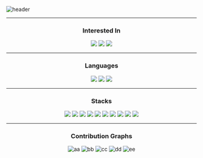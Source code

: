 ![header](https://capsule-render.vercel.app/api?type=rect&color=auto&height=80&section=header&text=Hello👋%20I'm%20Developer%20Seunggwan&fontSize=40)

---

<div align='center'>
    <h3>
        Interested In
    </h3>
    <img src="https://img.shields.io/badge/Data%20Engineering-000000?style=for-the-badge&logoColor=white">
    <img src="https://img.shields.io/badge/Backend%20Engineering-000000?style=for-the-badge&logoColor=white">
    <img src="https://img.shields.io/badge/Infra%20Engineering-000000?style=for-the-badge&logoColor=white">
</div>

---

<div align='center'>
    <h3>
        Languages
    </h3>
    <img src="https://img.shields.io/badge/Python-3776AB?style=flat-square&logo=python&logoColor=white"/>
    <img src="https://img.shields.io/badge/Javascript-F7DF1E?style=flat-square&logo=JavaScript&logoColor=white"/>
    <img src="https://img.shields.io/badge/SQL-003B57?style=flat-square&logo=SQLite&logoColor=white"/>
</div>

---

<div align='center'>
    <h3>
        Stacks
    </h3>
    <img src="https://img.shields.io/badge/AWS EC2-232F3E?style=flat-square&logo=Amazon AWS&logoColor=white"/>
    <img src="https://img.shields.io/badge/MySQL-4479A1?style=flat-square&logo=MySQL&logoColor=white"/>
    <img src="https://img.shields.io/badge/Git-F05032?style=flat-square&logo=Git&logoColor=white"/>
    <img src="https://img.shields.io/badge/Pytorch-EE4C2C?style=flat-square&logo=Pytorch&logoColor=white"/>
    <img src="https://img.shields.io/badge/Keras-D00000?style=flat-square&logo=Keras&logoColor=white"/>
    <img src="https://img.shields.io/badge/ScikitLearn-F7931E?style=flat-square&logo=scikit-learn&logoColor=white"/>
    <img src="https://img.shields.io/badge/Jupyter-F37626?style=flat-square&logo=Jupyter&logoColor=white"/>
    <img src="https://img.shields.io/badge/Numpy-013243?style=flat-square&logo=Numpy&logoColor=white"/>
    <img src="https://img.shields.io/badge/Docker-2496ED?style=flat-square&logo=Docker&logoColor=white"/>
    <img src="https://img.shields.io/badge/Kubernetes-326CE5?style=flat-square&logo=Kubernetes&logoColor=white"/>

</div>

---

<div align='center'>
    <h3>
        Contribution Graphs
    </h3>
</div>

<div align='center'>

![aa](http://github-profile-summary-cards.vercel.app/api/cards/profile-details?username=devseunggwan&theme=github_dark)
![bb](http://github-profile-summary-cards.vercel.app/api/cards/repos-per-language?username=devseunggwan&theme=github_dark&exclude=Jupyter%20Notebook) ![cc](http://github-profile-summary-cards.vercel.app/api/cards/most-commit-language?username=devseunggwan&theme=github_dark&exclude=Jupyter%20Notebook)
![dd](http://github-profile-summary-cards.vercel.app/api/cards/stats?username=devseunggwan&theme=github_dark) ![ee](http://github-profile-summary-cards.vercel.app/api/cards/productive-time?username=devseunggwan&theme=github_dark&utcOffset=9)

</div>

